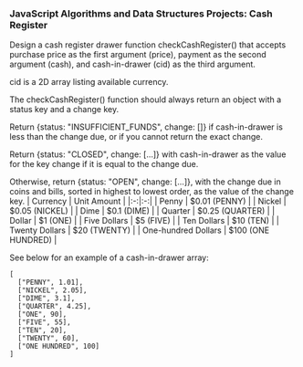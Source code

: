 ### JavaScript Algorithms and Data Structures Projects: Cash Register
Design a cash register drawer function checkCashRegister() that accepts purchase price as the first argument (price), payment as the second argument (cash), and cash-in-drawer (cid) as the third argument.

cid is a 2D array listing available currency.

The checkCashRegister() function should always return an object with a status key and a change key.

Return {status: "INSUFFICIENT_FUNDS", change: []} if cash-in-drawer is less than the change due, or if you cannot return the exact change.

Return {status: "CLOSED", change: [...]} with cash-in-drawer as the value for the key change if it is equal to the change due.

Otherwise, return {status: "OPEN", change: [...]}, with the change due in coins and bills, sorted in highest to lowest order, as the value of the change key.
| Currency  | Unit	Amount  |
|:-:|:-:|
| Penny |	$0.01 (PENNY) |
| Nickel |	$0.05 (NICKEL) |
| Dime |	$0.1 (DIME) |
| Quarter |	$0.25 (QUARTER) |
| Dollar |	$1 (ONE) |
| Five Dollars |	$5 (FIVE) |
| Ten Dollars |	$10 (TEN) |
| Twenty Dollars |	$20 (TWENTY) |
| One-hundred Dollars |	$100 (ONE HUNDRED) | 

See below for an example of a cash-in-drawer array:
```
[
  ["PENNY", 1.01],
  ["NICKEL", 2.05],
  ["DIME", 3.1],
  ["QUARTER", 4.25],
  ["ONE", 90],
  ["FIVE", 55],
  ["TEN", 20],
  ["TWENTY", 60],
  ["ONE HUNDRED", 100]
]
```
